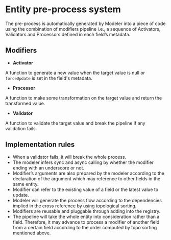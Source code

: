 # Entity pre-process system

The pre-process is automatically generated by Modeler into a piece of code using the combination of modifiers pipeline i.e., a sequence of Activators, Validators and Processors defined in each field’s metadata.

## Modifiers

- **Activator**

A function to generate a new value when the target value is null or `forceUpdate` is set in the field's metadata.

- **Processor**

A function to make some transformation on the target value and return the transformed value.

- **Validator**

A function to validate the target value and break the pipeline if any validation fails.

## Implementation rules

- When a validator fails, it will break the whole process.
- The modeler infers sync and async calling by whether the modifier ending with an underscore or not.
- Modifier’s arguments are also prepared by the modeler according to the declaration of the argument which may reference to other fields in the same entity.
- Modifier can refer to the existing value of a field or the latest value to update.
- Modeler will generate the process flow according to the dependencies implied in the cross reference by using topological sorting.
- Modifiers are reusable and pluggable through adding into the registry.
- The pipeline will take the whole entity into consideration rather than a field. Therefore, it may advance to process a modifier of another field from a certain field according to the order computed by topo sorting mentioned above.